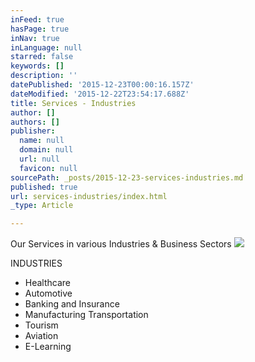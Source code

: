 ```yaml
---
inFeed: true
hasPage: true
inNav: true
inLanguage: null
starred: false
keywords: []
description: ''
datePublished: '2015-12-23T00:00:16.157Z'
dateModified: '2015-12-22T23:54:17.688Z'
title: Services - Industries
author: []
authors: []
publisher:
  name: null
  domain: null
  url: null
  favicon: null
sourcePath: _posts/2015-12-23-services-industries.md
published: true
url: services-industries/index.html
_type: Article

---
```

Our Services in various Industries & Business Sectors
![](https://the-grid-user-content.s3-us-west-2.amazonaws.com/00da08c2-47d6-4d76-a5f9-a6af8b2f9103.png)

INDUSTRIES

* Healthcare 
* Automotive 
* Banking and Insurance 
* Manufacturing Transportation 
* Tourism 
* Aviation 
* E-Learning